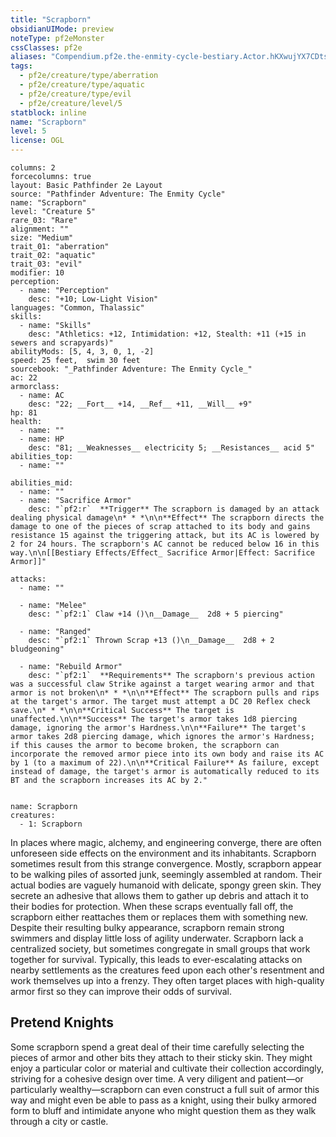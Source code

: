 ```yaml
---
title: "Scrapborn"
obsidianUIMode: preview
noteType: pf2eMonster
cssClasses: pf2e
aliases: "Compendium.pf2e.the-enmity-cycle-bestiary.Actor.hKXwujYX7CDtsZ5P" 
tags:
  - pf2e/creature/type/aberration
  - pf2e/creature/type/aquatic
  - pf2e/creature/type/evil
  - pf2e/creature/level/5
statblock: inline
name: "Scrapborn"
level: 5
license: OGL
---
```


```statblock
columns: 2
forcecolumns: true
layout: Basic Pathfinder 2e Layout
source: "Pathfinder Adventure: The Enmity Cycle"
name: "Scrapborn"
level: "Creature 5"
rare_03: "Rare"
alignment: ""
size: "Medium"
trait_01: "aberration"
trait_02: "aquatic"
trait_03: "evil"
modifier: 10
perception:
  - name: "Perception"
    desc: "+10; Low-Light Vision"
languages: "Common, Thalassic"
skills:
  - name: "Skills"
    desc: "Athletics: +12, Intimidation: +12, Stealth: +11 (+15 in sewers and scrapyards)"
abilityMods: [5, 4, 3, 0, 1, -2]
speed: 25 feet,  swim 30 feet
sourcebook: "_Pathfinder Adventure: The Enmity Cycle_"
ac: 22
armorclass:
  - name: AC
    desc: "22; __Fort__ +14, __Ref__ +11, __Will__ +9"
hp: 81
health:
  - name: ""
  - name: HP
    desc: "81; __Weaknesses__ electricity 5; __Resistances__ acid 5"
abilities_top:
  - name: ""

abilities_mid:
  - name: ""
  - name: "Sacrifice Armor"
    desc: "`pf2:r`  **Trigger** The scrapborn is damaged by an attack dealing physical damage\n* * *\n\n**Effect** The scrapborn directs the damage to one of the pieces of scrap attached to its body and gains resistance 15 against the triggering attack, but its AC is lowered by 2 for 24 hours. The scrapborn's AC cannot be reduced below 16 in this way.\n\n[[Bestiary Effects/Effect_ Sacrifice Armor|Effect: Sacrifice Armor]]"

attacks:
  - name: ""

  - name: "Melee"
    desc: "`pf2:1` Claw +14 ()\n__Damage__  2d8 + 5 piercing"

  - name: "Ranged"
    desc: "`pf2:1` Thrown Scrap +13 ()\n__Damage__  2d8 + 2 bludgeoning"

  - name: "Rebuild Armor"
    desc: "`pf2:1`  **Requirements** The scrapborn's previous action was a successful claw Strike against a target wearing armor and that armor is not broken\n* * *\n\n**Effect** The scrapborn pulls and rips at the target's armor. The target must attempt a DC 20 Reflex check save.\n* * *\n\n**Critical Success** The target is unaffected.\n\n**Success** The target's armor takes 1d8 piercing damage, ignoring the armor's Hardness.\n\n**Failure** The target's armor takes 2d8 piercing damage, which ignores the armor's Hardness; if this causes the armor to become broken, the scrapborn can incorporate the removed armor piece into its own body and raise its AC by 1 (to a maximum of 22).\n\n**Critical Failure** As failure, except instead of damage, the target's armor is automatically reduced to its BT and the scrapborn increases its AC by 2."
 
```

```encounter-table
name: Scrapborn
creatures:
  - 1: Scrapborn
```



In places where magic, alchemy, and engineering converge, there are often unforeseen side effects on the environment and its inhabitants. Scrapborn sometimes result from this strange convergence. Mostly, scrapborn appear to be walking piles of assorted junk, seemingly assembled at random. Their actual bodies are vaguely humanoid with delicate, spongy green skin. They secrete an adhesive that allows them to gather up debris and attach it to their bodies for protection. When these scraps eventually fall off, the scrapborn either reattaches them or replaces them with something new. Despite their resulting bulky appearance, scrapborn remain strong swimmers and display little loss of agility underwater. Scrapborn lack a centralized society, but sometimes congregate in small groups that work together for survival. Typically, this leads to ever-escalating attacks on nearby settlements as the creatures feed upon each other's resentment and work themselves up into a frenzy. They often target places with high-quality armor first so they can improve their odds of survival.

## Pretend Knights

Some scrapborn spend a great deal of their time carefully selecting the pieces of armor and other bits they attach to their sticky skin. They might enjoy a particular color or material and cultivate their collection accordingly, striving for a cohesive design over time. A very diligent and patient—or particularly wealthy—scrapborn can even construct a full suit of armor this way and might even be able to pass as a knight, using their bulky armored form to bluff and intimidate anyone who might question them as they walk through a city or castle.
